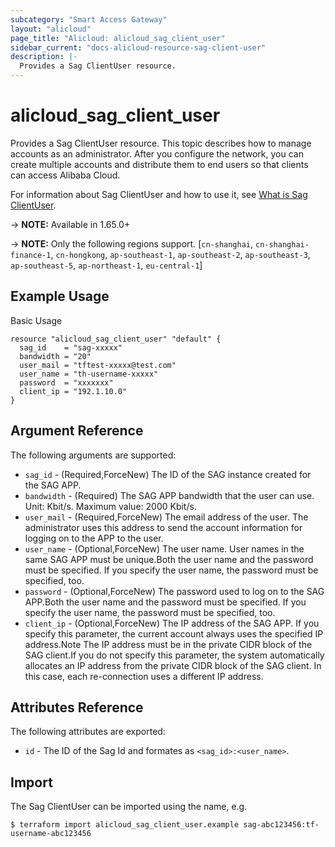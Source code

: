 ```yaml
---
subcategory: "Smart Access Gateway"
layout: "alicloud"
page_title: "Alicloud: alicloud_sag_client_user"
sidebar_current: "docs-alicloud-resource-sag-client-user"
description: |-
  Provides a Sag ClientUser resource.
---
```


# alicloud\_sag\_client_user

Provides a Sag ClientUser resource. This topic describes how to manage accounts as an administrator. After you configure the network, you can create multiple accounts and distribute them to end users so that clients can access Alibaba Cloud.

For information about Sag ClientUser and how to use it, see [What is Sag ClientUser](https://www.alibabacloud.com/help/doc-detail/108326.htm).

-> **NOTE:** Available in 1.65.0+

-> **NOTE:** Only the following regions support. [`cn-shanghai`, `cn-shanghai-finance-1`, `cn-hongkong`, `ap-southeast-1`, `ap-southeast-2`, `ap-southeast-3`, `ap-southeast-5`, `ap-northeast-1`, `eu-central-1`]

## Example Usage

Basic Usage

```
resource "alicloud_sag_client_user" "default" {
  sag_id    = "sag-xxxxx"
  bandwidth = "20"
  user_mail = "tftest-xxxxx@test.com"
  user_name = "th-username-xxxxx"
  password  = "xxxxxxx"
  client_ip = "192.1.10.0"
}
```
## Argument Reference

The following arguments are supported:

* `sag_id` - (Required,ForceNew) The ID of the SAG instance created for the SAG APP.
* `bandwidth` - (Required) The SAG APP bandwidth that the user can use. Unit: Kbit/s. Maximum value: 2000 Kbit/s.
* `user_mail` - (Required,ForceNew) The email address of the user. The administrator uses this address to send the account information for logging on to the APP to the user.
* `user_name` - (Optional,ForceNew) The user name. User names in the same SAG APP must be unique.Both the user name and the password must be specified. If you specify the user name, the password must be specified, too.
* `password` - (Optional,ForceNew) The password used to log on to the SAG APP.Both the user name and the password must be specified. If you specify the user name, the password must be specified, too.
* `client_ip` - (Optional,ForceNew) The IP address of the SAG APP. If you specify this parameter, the current account always uses the specified IP address.Note The IP address must be in the private CIDR block of the SAG client.If you do not specify this parameter, the system automatically allocates an IP address from the private CIDR block of the SAG client. In this case, each re-connection uses a different IP address.

## Attributes Reference

The following attributes are exported:

* `id` - The ID of the Sag Id and formates as `<sag_id>:<user_name>`.

## Import

The Sag ClientUser can be imported using the name, e.g.

```
$ terraform import alicloud_sag_client_user.example sag-abc123456:tf-username-abc123456
```

